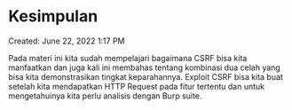 # Kesimpulan

Created: June 22, 2022 1:17 PM

Pada materi ini kita sudah mempelajari bagaimana CSRF bisa kita manfaatkan dan juga kali ini membahas tentang kombinasi dua celah yang bisa kita demonstrasikan tingkat keparahannya. Exploit CSRF bisa kita buat setelah kita mendapatkan HTTP Request pada fitur tertentu dan untuk mengetahuinya kita perlu analisis dengan Burp suite.